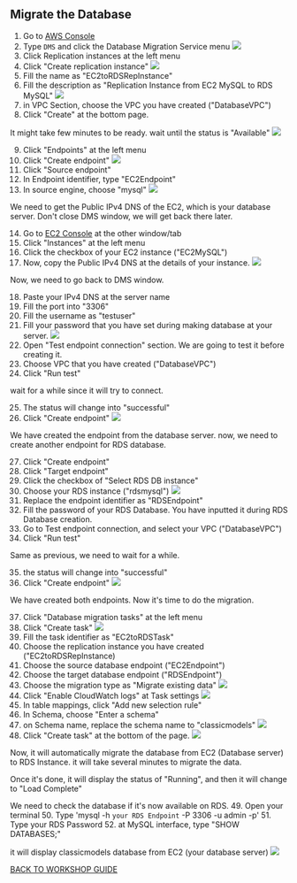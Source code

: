 ## Migrate the Database

1. Go to [AWS Console](https://ap-southeast-1.console.aws.amazon.com/console/home?region=ap-southeast-1)
2. Type `DMS` and click the Database Migration Service menu
    ![](../../images/Migration/MigrateDB/2.png)
3. Click Replication instances at the left menu
4. Click "Create replication instance"
    ![](../../images/Migration/MigrateDB/4.png)
5. Fill the name as "EC2toRDSRepInstance"
6. Fill the description as "Replication Instance from EC2 MySQL to RDS MySQL"
    ![](../../images/Migration/MigrateDB/6.png)
7. in VPC Section, choose the VPC you have created ("DatabaseVPC")
8. Click "Create" at the bottom page.

It might take few minutes to be ready. wait until the status is "Available"
    ![](../../images/Migration/MigrateDB/8.png)

9. Click "Endpoints" at the left menu
10. Click "Create endpoint"
    ![](../../images/Migration/MigrateDB/10.png)
11. Click "Source endpoint"
12. In Endpoint identifier, type "EC2Endpoint"
13. In source engine, choose "mysql"
    ![](../../images/Migration/MigrateDB/13.png)

We need to get the Public IPv4 DNS of the EC2, which is your database server. Don't close DMS window, we will get back there later.

14. Go to [EC2 Console](https://ap-southeast-1.console.aws.amazon.com/ec2/v2/home?region=ap-southeast-1#Home:) at the other window/tab
15. Click "Instances" at the left menu
16. Click the checkbox of your EC2 instance ("EC2MySQL")
17. Now, copy the Public IPv4 DNS at the details of your instance.
    ![](../../images/Migration/MigrateDB/17.png)

Now, we need to go back to DMS window.

18. Paste your IPv4 DNS at the server name
19. Fill the port into "3306"
20. Fill the username as "testuser"
21. Fill your password that you have set during making database at your server.
    ![](../../images/Migration/MigrateDB/21.png)
22. Open "Test endpoint connection" section. We are going to test it before creating it.
23. Choose VPC that you have created ("DatabaseVPC")
24. Click "Run test"

wait for a while since it will try to connect.

25. The status will change into "successful"
26. Click "Create endpoint"
    ![](../../images/Migration/MigrateDB/26.png)

We have created the endpoint from the database server. now, we need to create another endpoint for RDS database.

27. Click "Create endpoint"
28. Click "Target endpoint"
29. Click the checkbox of "Select RDS DB instance"
30. Choose your RDS instance ("rdsmysql")
    ![](../../images/Migration/MigrateDB/30.png)
31. Replace the endpoint identifier as "RDSEndpoint"
32. Fill the password of your RDS Database. You have inputted it during RDS Database creation.
33. Go to Test endpoint connection, and select your VPC ("DatabaseVPC")
34. Click "Run test"

Same as previous, we need to wait for a while.

35. the status will change into "successful"
36. Click "Create endpoint"
    ![](../../images/Migration/MigrateDB/36.png)

We have created both endpoints. Now it's time to do the migration.

37. Click "Database migration tasks" at the left menu
38. Click "Create task"
    ![](../../images/Migration/MigrateDB/38.png)
39. Fill the task identifier as "EC2toRDSTask"
40. Choose the replication instance you have created ("EC2toRDSRepInstance)
41. Choose the source database endpoint ("EC2Endpoint")
42. Choose the target database endpoint ("RDSEndpoint")
43. Choose the migration type as "Migrate existing data"
    ![](../../images/Migration/MigrateDB/43.png)
44. Click "Enable CloudWatch logs" at Task settings
    ![](../../images/Migration/MigrateDB/44.png)
45. In table mappings, click "Add new selection rule"
46. In Schema, choose "Enter a schema"
47. on Schema name, replace the schema name to "classicmodels"
    ![](../../images/Migration/MigrateDB/47.png)
48. Click "Create task" at the bottom of the page.
    ![](../../images/Migration/MigrateDB/48.png)

Now, it will automatically migrate the database from EC2 (Database server) to RDS Instance. it will take several minutes to migrate the data.

Once it's done, it will display the status of "Running", and then it will change to "Load Complete"


We need to check the database if it's now available on RDS.
49. Open your terminal
50. Type 'mysql -h `your RDS Endpoint` -P 3306 -u admin -p'
51. Type your RDS Password
52. at MySQL interface, type "SHOW DATABASES;"

it will display classicmodels database from EC2 (your database server)
    ![](../../images/Migration/MigrateDB/52.png)
    
[BACK TO WORKSHOP GUIDE](../../README.md)